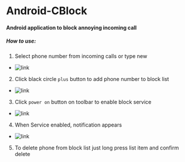 # Android-CBlock
#### Android application to block annoying incoming call

##### How to use:

1. Select phone number from incoming calls or type new
  * ![link](../../../img/blob/master/cblock/select_number.png)

2. Click black circle `plus` button to add phone number to block list
  * ![link](../../../img/blob/master/cblock/add_number.png)

3. Click `power on` button on toolbar to enable block service
  * ![link](../../../img/blob/master/cblock/enable_service.png)

4. When Service enabled, notification appears
  * ![link](../../../img/blob/master/cblock/notification.png)

5. To delete phone from block list just long press list item and confirm delete

